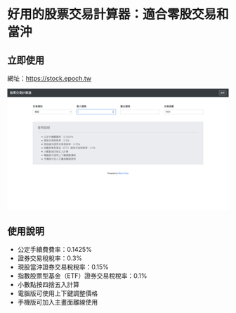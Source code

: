 # 好用的股票交易計算器：適合零股交易和當沖

## 立即使用

網址：<https://stock.epoch.tw>

![image demo](./demo.png)

## 使用說明

- 公定手續費費率：0.1425%
- 證券交易稅稅率：0.3%
- 現股當沖證券交易稅稅率：0.15%
- 指數股票型基金（ETF）證券交易稅稅率：0.1%
- 小數點按四捨五入計算
- 電腦版可使用上下鍵調整價格
- 手機版可加入主畫面離線使用
